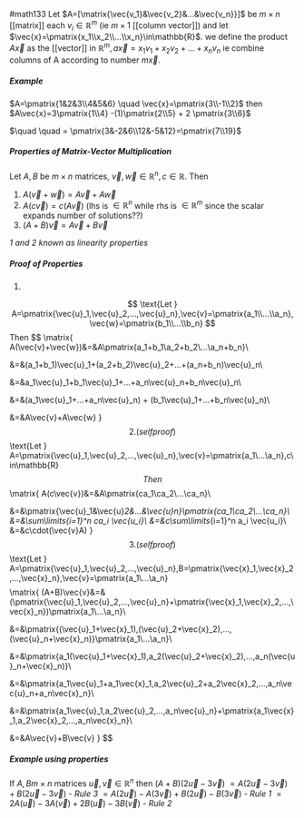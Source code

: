 #math133 
Let $A=[\matrix{\vec{v_1}&\vec{v_2}&...&\vec{v_n}}]$ be $m\times n$ [[matrix]] each $v_i \in \mathbb{R}^m$ (ie $m \times 1$ [[column vector]]) and let $\vec{x}=\pmatrix{x_1\\x_2\\...\\x_n}\in\mathbb{R}$. we define the product $A\vec{x}$ as the [[vector]] in $\mathbb{R}^m, a\vec{x}=x_1v_1 + x_2v_2 + ... + x_nv_n$ ie combine columns of A according to number $m\vec{x}$. 

##### Example
$A=\pmatrix{1&2&3\\4&5&6} \quad \vec{x}=\pmatrix{3\\-1\\2}$
then
$A\vec{x}=3\pmatrix{1\\4} -(1)\pmatrix{2\\5} + 2 \pmatrix{3\\6}$ 

$\quad \quad = \pmatrix{3&-2&6\\12&-5&12}=\pmatrix{7\\19}$   

##### Properties of Matrix-Vector Multiplication
Let $A,B$ be $m\times n$ matrices, $\vec{v},\vec{w}\in\mathbb{R}^n, c\in\mathbb{R}$. Then
1. $A(\vec{v}+\vec{w})=A\vec{v}+A\vec{w}$
2. $A(c\vec{v})=c(A\vec{v})$ (lhs is $\in\mathbb{R}^n$ while rhs is $\in\mathbb{R}^m$ since the scalar expands number of solutions??)
3. $(A+B)\vec{v}=A\vec{v}+B\vec{v}$

*1 and 2 known as linearity properties*

##### Proof of Properties
1. 
$$
\text{Let } A=\pmatrix{\vec{u}_1,\vec{u}_2,...,\vec{u}_n},\vec{v}=\pmatrix{a_1\\...\\a_n}, \vec{w}=\pmatrix{b_1\\...\\b_n}
$$
Then
$$
\matrix{
A(\vec{v}+\vec{w})&=&A\pmatrix{a_1+b_1\\a_2+b_2\\...\\a_n+b_n}\\

&=&(a_1+b_1)\vec{u}_1+(a_2+b_2)\vec{u}_2+...+(a_n+b_n)\vec{u}_n\\

&=&a_1\vec{u}_1+b_1\vec{u}_1+...+a_n\vec{u}_n+b_n\vec{u}_n\\

&=&(a_1\vec{u}_1+...+a_n\vec{u}_n) + (b_1\vec{u}_1+...+b_n\vec{u}_n)\\

&=&A\vec{v}+A\vec{w}
}
$$
2. (self proof)
$$
\text{Let } A=\pmatrix{\vec{u}_1,\vec{u}_2,...,\vec{u}_n},\vec{v}=\pmatrix{a_1\\...\\a_n},c\in\mathbb{R}
$$
Then
$$
\matrix{
A(c\vec{v})&=&A\pmatrix{ca_1\\ca_2\\...\\ca_n}\\

&=&\pmatrix{\vec{u}_1&\vec{u}_2&...&\vec{u}_n}\pmatrix{ca_1\\ca_2\\...\\ca_n}\\
&=&\sum\limits_{i=1}^n ca_i \vec{u_i}\\
&=&c\sum\limits_{i=1}^n a_i \vec{u_i}\\
&=&c\cdot(\vec{v}A)
}
$$
3. (self proof)
$$
\text{Let } A=\pmatrix{\vec{u}_1,\vec{u}_2,...,\vec{u}_n},B=\pmatrix{\vec{x}_1,\vec{x}_2,...,\vec{x}_n},\vec{v}=\pmatrix{a_1\\...\\a_n}
$$
$$
\matrix{
(A+B)\vec{v}&=&(\pmatrix{\vec{u}_1,\vec{u}_2,...,\vec{u}_n}+\pmatrix{\vec{x}_1,\vec{x}_2,...,\vec{x}_n})\pmatrix{a_1\\...\\a_n}\\

&=&\pmatrix{(\vec{u}_1+\vec{x}_1),(\vec{u}_2+\vec{x}_2),...,(\vec{u}_n+\vec{x}_n)}\pmatrix{a_1\\...\\a_n}\\

&=&\pmatrix{a_1(\vec{u}_1+\vec{x}_1),a_2(\vec{u}_2+\vec{x}_2),...,a_n(\vec{u}_n+\vec{x}_n)}\\

&=&\pmatrix{a_1\vec{u}_1+a_1\vec{x}_1,a_2\vec{u}_2+a_2\vec{x}_2,...,a_n\vec{u}_n+a_n\vec{x}_n}\\

&=&\pmatrix{a_1\vec{u}_1,a_2\vec{u}_2,...,a_n\vec{u}_n}+\pmatrix{a_1\vec{x}_1,a_2\vec{x}_2,...,a_n\vec{x}_n}\\

&=&A\vec{v}+B\vec{v}
}
$$

##### Example using properties
If $A,B m\times n$ matrices $\vec{u},\vec{v}\in\mathbb{R}^n$
then $(A+B)(2\vec{u}-3\vec{v})$ 
$=A(2\vec{u}-3\vec{v})+B(2\vec{u}-3\vec{v})$ - *Rule 3*
$= A(2\vec{u})-A(3\vec{v})+B(2\vec{u})-B(3\vec{v})$ - *Rule 1*
$= 2A(\vec{u})-3A(\vec{v})+2B(\vec{u})-3B(\vec{v})$ - *Rule 2*

